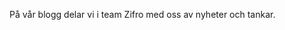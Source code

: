<!-- Template: Blog Preview -->
<!-- Link: {not published} -->
<!-- Page name: Blogg Preview -->
<!-- Blog Preview Title: Vår blogg -->
<!-- Blog Preview text: -->

På vår blogg delar vi i team Zifro med oss av nyheter och tankar.

<!-- Button Text: Till bloggen -->
